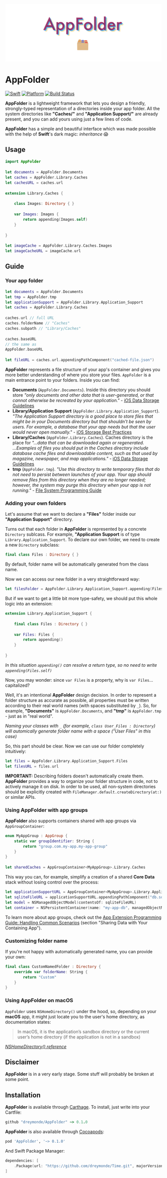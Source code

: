 ![logo](Configs/Logo.png)

# AppFolder

[![Swift][swift-badge]][swift-url]
[![Platform][platform-badge]][platform-url]
[![Build Status](https://travis-ci.org/dreymonde/AppFolder.svg?branch=master)](https://travis-ci.org/dreymonde/AppFolder)

**AppFolder** is a lightweight framework that lets you design a friendly, strongly-typed representation of a directories inside your app folder. All the system directories like **"Caches/"** and 
**"Application Support/"** are already present, and you can add yours using just a few lines of code.

**AppFolder** has a simple and beautiful interface which was made possible with the help of **Swift**'s dark magic: _inheritance_ 😱

## Usage

```swift
import AppFolder

let documents = AppFolder.Documents
let caches = AppFolder.Library.Caches
let cachesURL = caches.url

extension Library.Caches {
    
    class Images: Directory { }
    
    var Images: Images {
        return appending(Images.self)
    }
    
}

let imageCache = AppFolder.Library.Caches.Images
let imageCacheURL = imageCache.url
```

## Guide

### Your app folder

```swift
let documents = AppFolder.Documents
let tmp = AppFolder.tmp
let applicationSupport = AppFolder.Library.Application_Support
let caches = AppFolder.Library.Caches

caches.url // full URL
caches.folderName // "Caches"
caches.subpath // "Library/Caches"

caches.baseURL
// the same as
AppFolder.baseURL

let fileURL = caches.url.appendingPathComponent("cached-file.json")
```

**AppFolder** represents a file structure of your app's container and gives you more better understanding of where you store your files. `AppFolder` is a main entrance point to your folders. Inside you can find:

- **Documents** (`AppFolder.Documents`). Inside this directory you should store *"only documents and other data that is user-generated, or that cannot otherwise be recreated by your application."* - [iOS Data Storage Guidelines][storage-guidelines-url]
- **Library/Application Support** (`AppFolder.Library.Application_Support`). *"The Application Support directory is a good place to store files that might be in your Documents directory but that shouldn't be seen by users. For example, a database that your app needs but that the user would never open manually."* - [iOS Storage Best Practices][storage-practices-url]
- **Library/Caches** (`AppFolder.Library.Caches`). Caches directory is the place for *"...data that can be downloaded again or regenerated. ...Examples of files you should put in the Caches directory include database cache files and downloadable content, such as that used by magazine, newspaper, and map applications."* - [iOS Data Storage Guidelines][storage-guidelines-url]
- **tmp** (`AppFolder.tmp`). *"Use this directory to write temporary files that do not need to persist between launches of your app. Your app should remove files from this directory when they are no longer needed; however, the system may purge this directory when your app is not running."* - [File System Programming Guide][fs-guide-url]

### Adding your own folders

Let's assume that we want to declare a **"Files"** folder inside our **"Application Support"** directory.

Turns out that each folder in **AppFolder** is represented by a concrete `Directory` sublcass. For example, **"Application Support** is of type `Library.Application_Support`. To declare our own folder, we need to create a new `Directory` subclass:

```swift
final class Files : Directory { }
```

By default, folder name will be automatically generated from the class name.

Now we can access our new folder in a very straightforward way:

```swift
let filesFolder = AppFolder.Library.Application_Support.appending(Files.self)
```

But if we want to get a little bit more type-safety, we should put this whole logic into an extension:

```swift
extension Library.Application_Support {
    
    final class Files : Directory { }
    
    var Files: Files {
        return appending()
    }
    
}
```

*In this situation `appending()` can resolve a return type, so no need to write `appending(Files.self)`*

Now, you may wonder: since `var Files` is a property, why is `var Files`... capitalized?

Well, it's an intentional **AppFolder** design decision. In order to represent a folder structure as accurate as possible, all properties must be written according to their real world names (with spaces substituted by `_`). So, for example, **"Documents"** is `AppFolder.Documents`, and **"tmp"** is `AppFolder.tmp` - just as in "real world".

*Naming your classes with `_` (for example, `class User_Files : Directory`) will automically generate folder name with a space ("User Files" in this case)*

So, this part should be clear. Now we can use our folder completely intuitively:

```swift
let files = AppFolder.Library.Application_Support.Files
let filesURL = files.url
```

**IMPORTANT:** Describing folders doesn't automatically create them. **AppFolder** provides a way to organize your folder structure in code, not to actively manage it on disk. In order to be used, all non-system directories should be explicitly created with `FileManager.default.createDirectory(at:)` or similar APIs.

### Using AppFolder with app groups

**AppFolder** also supports containers shared with app groups via `AppGroupContainer`:

```swift
enum MyAppGroup : AppGroup {
    static var groupIdentifier: String {
        return "group.com.my-app.my-app-group"
    }
}

let sharedCaches = AppGroupContainer<MyAppGroup>.Library.Caches
```

This way you can, for example, simplify a creation of a shared **Core Data** stack without losing control over the process:

```swift
let applicationSupportURL = AppGroupContainer<MyAppGroup>.Library.Application_Support.url
let sqliteFileURL = applicationSupportURL.appendingPathComponent("db.sql")
let model = NSManagedObjectModel(contentsOf: sqliteFileURL)
let container = NSPersistentContainer(name: "my-app-db", managedObjectModel: model!)
```

To learn more about app groups, check out the [App Extension Programming Guide: Handling Common Scenarios](https://developer.apple.com/library/content/documentation/General/Conceptual/ExtensibilityPG/ExtensionScenarios.html) (section "Sharing Data with Your Containing App").

### Customizing folder name

If you're not happy with automatically generated name, you can provide your own:

```swift
final class CustomNamedFolder : Directory {
    override var folderName: String {
        return "Custom"
    }
}
```

### Using AppFolder on macOS

`AppFolder` uses `NSHomeDirectory()` under the hood, so, depending on your **macOS** app, it might just locate you to the user's home directory, as documentation states:

> In macOS, it is the application’s sandbox directory or the current user’s home directory (if the application is not in a sandbox)

*[NSHomeDirectory() reference](https://developer.apple.com/documentation/foundation/1413045-nshomedirectory)*

## Disclaimer

**AppFolder** is in a very early stage. Some stuff will probably be broken at some point.

## Installation

**AppFolder** is available through [Carthage][carthage-url]. To install, just write into your Cartfile:

```ruby
github "dreymonde/AppFolder" ~> 0.1.0
```

**AppFolder** is also available through [Cocoapods][cocoapods-url]:

```ruby
pod 'AppFolder', '~> 0.1.0'
```

And Swift Package Manager:

```swift
dependencies: [
    .Package(url: "https://github.com/dreymonde/Time.git", majorVersion: 0, minor: 2),
]
```

[swift-badge]: https://img.shields.io/badge/Swift-4.0-orange.svg?style=flat
[swift-url]: https://swift.org
[platform-badge]: https://img.shields.io/badge/platform-iOS%20%7C%20macOS%20%7C%20watchOS%20%7C%20tvOS-lightgrey.svg
[platform-url]: https://developer.apple.com/swift/
[storage-guidelines-url]: https://developer.apple.com/icloud/documentation/data-storage/index.html
[storage-practices-url]: https://developer.apple.com/videos/play/fall2017/204/
[fs-guide-url]: https://developer.apple.com/library/content/documentation/FileManagement/Conceptual/FileSystemProgrammingGuide/FileSystemOverview/FileSystemOverview.html
[carthage-url]: https://github.com/Carthage/Carthage
[cocoapods-url]: https://github.com/CocoaPods/CocoaPods
